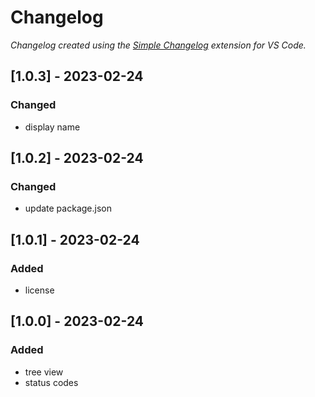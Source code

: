 # Changelog

*Changelog created using the [Simple Changelog](https://marketplace.visualstudio.com/items?itemName=tobiaswaelde.vscode-simple-changelog) extension for VS Code.*

## [1.0.3] - 2023-02-24
### Changed
- display name


## [1.0.2] - 2023-02-24
### Changed
- update package.json


## [1.0.1] - 2023-02-24
### Added
- license


## [1.0.0] - 2023-02-24
### Added
- tree view
- status codes